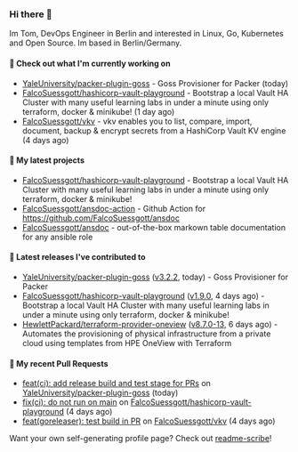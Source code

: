 ### Hi there 👋

Im Tom, DevOps Engineer in Berlin and interested in Linux, Go, Kubernetes and Open Source.
Im based in Berlin/Germany.

#### 👷 Check out what I'm currently working on

- [YaleUniversity/packer-plugin-goss](https://github.com/YaleUniversity/packer-plugin-goss) - Goss Provisioner for Packer (today)
- [FalcoSuessgott/hashicorp-vault-playground](https://github.com/FalcoSuessgott/hashicorp-vault-playground) - Bootstrap a local Vault HA Cluster with many useful learning labs in under a minute using only terraform, docker &amp; minikube! (1 day ago)
- [FalcoSuessgott/vkv](https://github.com/FalcoSuessgott/vkv) - vkv enables you to list, compare, import, document, backup &amp; encrypt secrets from a HashiCorp Vault KV engine (4 days ago)

#### 🌱 My latest projects

- [FalcoSuessgott/hashicorp-vault-playground](https://github.com/FalcoSuessgott/hashicorp-vault-playground) - Bootstrap a local Vault HA Cluster with many useful learning labs in under a minute using only terraform, docker &amp; minikube!
- [FalcoSuessgott/ansdoc-action](https://github.com/FalcoSuessgott/ansdoc-action) - Github Action for https://github.com/FalcoSuessgott/ansdoc
- [FalcoSuessgott/ansdoc](https://github.com/FalcoSuessgott/ansdoc) - out-of-the-box markown table documentation for any ansible role

#### 🔭 Latest releases I've contributed to

- [YaleUniversity/packer-plugin-goss](https://github.com/YaleUniversity/packer-plugin-goss) ([v3.2.2](https://github.com/YaleUniversity/packer-plugin-goss/releases/tag/v3.2.2), today) - Goss Provisioner for Packer
- [FalcoSuessgott/hashicorp-vault-playground](https://github.com/FalcoSuessgott/hashicorp-vault-playground) ([v1.9.0](https://github.com/FalcoSuessgott/hashicorp-vault-playground/releases/tag/v1.9.0), 4 days ago) - Bootstrap a local Vault HA Cluster with many useful learning labs in under a minute using only terraform, docker &amp; minikube!
- [HewlettPackard/terraform-provider-oneview](https://github.com/HewlettPackard/terraform-provider-oneview) ([v8.7.0-13](https://github.com/HewlettPackard/terraform-provider-oneview/releases/tag/v8.7.0-13), 6 days ago) - Automates the provisioning of physical infrastructure from a private cloud using templates from HPE OneView with Terraform

#### 🔨 My recent Pull Requests

- [feat(ci): add release build and test stage for PRs](https://github.com/YaleUniversity/packer-plugin-goss/pull/79) on [YaleUniversity/packer-plugin-goss](https://github.com/YaleUniversity/packer-plugin-goss) (today)
- [fix(ci): do not run on main](https://github.com/FalcoSuessgott/hashicorp-vault-playground/pull/35) on [FalcoSuessgott/hashicorp-vault-playground](https://github.com/FalcoSuessgott/hashicorp-vault-playground) (4 days ago)
- [feat(goreleaser): test build in PR](https://github.com/FalcoSuessgott/vkv/pull/199) on [FalcoSuessgott/vkv](https://github.com/FalcoSuessgott/vkv) (4 days ago)

Want your own self-generating profile page? Check out [readme-scribe](https://github.com/muesli/readme-scribe)!